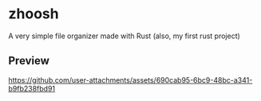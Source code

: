 # zhoosh

A very simple file organizer made with Rust (also, my first rust project)

## Preview


https://github.com/user-attachments/assets/690cab95-6bc9-48bc-a341-b9fb238fbd91

